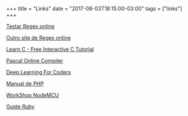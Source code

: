 +++
title = "Links"
date = "2017-08-03T18:15:00-03:00"
tags = ["links"]
+++

<a href="https://regex101.com/" target="_blank">Testar Regex online</a>

<a href="http://www.regexpal.com/" target="_blank">Outro site de Regex online</a>

<a href="http://www.learn-c.org/" target="_blank">Learn C - Free Interactive C Tutorial</a>

<a href="http://rextester.com/l/pascal_online_compiler" target="_blank">Pascal Online Compiler</a>

<a href="http://course.fast.ai/r" target="_blank">Deep Learning For Coders</a>

<a href="http://php.net/manual/pt_BR/" target="_blank">Manual de PHP</a>

<a href="http://slides.com/andregarzia/workshop-nodemcu" target="_blank">WorkShop NodeMCU</a>

<a href="http://poignant.guide" target="_blank">Guide Ruby</a>
